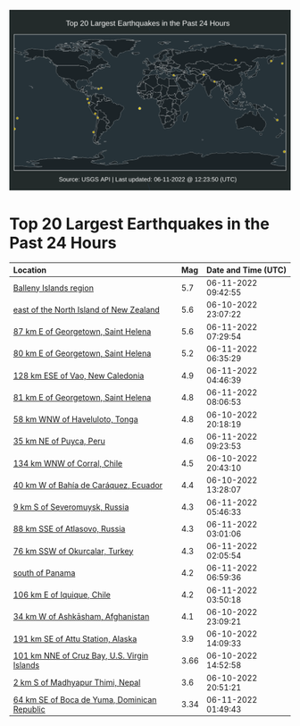![Map](./map.png)

# Top 20 Largest Earthquakes in the Past 24 Hours

| Location | Mag | Date and Time (UTC) |
|:---|:---|:---|
| [Balleny Islands region](https://earthquake.usgs.gov/earthquakes/eventpage/us7000hgq1) | 5.7 | 06-11-2022 09:42:55 |
| [east of the North Island of New Zealand](https://earthquake.usgs.gov/earthquakes/eventpage/us7000hgm3) | 5.6 | 06-10-2022 23:07:22 |
| [87 km E of Georgetown, Saint Helena](https://earthquake.usgs.gov/earthquakes/eventpage/us7000hgp6) | 5.6 | 06-11-2022 07:29:54 |
| [80 km E of Georgetown, Saint Helena](https://earthquake.usgs.gov/earthquakes/eventpage/us7000hgp0) | 5.2 | 06-11-2022 06:35:29 |
| [128 km ESE of Vao, New Caledonia](https://earthquake.usgs.gov/earthquakes/eventpage/us7000hgnn) | 4.9 | 06-11-2022 04:46:39 |
| [81 km E of Georgetown, Saint Helena](https://earthquake.usgs.gov/earthquakes/eventpage/us7000hgpe) | 4.8 | 06-11-2022 08:06:53 |
| [58 km WNW of Haveluloto, Tonga](https://earthquake.usgs.gov/earthquakes/eventpage/us7000hglc) | 4.8 | 06-10-2022 20:18:19 |
| [35 km NE of Puyca, Peru](https://earthquake.usgs.gov/earthquakes/eventpage/us7000hgpu) | 4.6 | 06-11-2022 09:23:53 |
| [134 km WNW of Corral, Chile](https://earthquake.usgs.gov/earthquakes/eventpage/us7000hgli) | 4.5 | 06-10-2022 20:43:10 |
| [40 km W of Bahía de Caráquez, Ecuador](https://earthquake.usgs.gov/earthquakes/eventpage/us7000hgha) | 4.4 | 06-10-2022 13:28:07 |
| [9 km S of Severomuysk, Russia](https://earthquake.usgs.gov/earthquakes/eventpage/us7000hgnz) | 4.3 | 06-11-2022 05:46:33 |
| [88 km SSE of Atlasovo, Russia](https://earthquake.usgs.gov/earthquakes/eventpage/us7000hgn8) | 4.3 | 06-11-2022 03:01:06 |
| [76 km SSW of Okurcalar, Turkey](https://earthquake.usgs.gov/earthquakes/eventpage/us7000hgmy) | 4.3 | 06-11-2022 02:05:54 |
| [south of Panama](https://earthquake.usgs.gov/earthquakes/eventpage/us7000hgp2) | 4.2 | 06-11-2022 06:59:36 |
| [106 km E of Iquique, Chile](https://earthquake.usgs.gov/earthquakes/eventpage/us7000hgne) | 4.2 | 06-11-2022 03:50:18 |
| [34 km W of Ashkāsham, Afghanistan](https://earthquake.usgs.gov/earthquakes/eventpage/us7000hgm6) | 4.1 | 06-10-2022 23:09:21 |
| [191 km SE of Attu Station, Alaska](https://earthquake.usgs.gov/earthquakes/eventpage/us7000hgj4) | 3.9 | 06-10-2022 14:09:33 |
| [101 km NNE of Cruz Bay, U.S. Virgin Islands](https://earthquake.usgs.gov/earthquakes/eventpage/pr2022161000) | 3.66 | 06-10-2022 14:52:58 |
| [2 km S of Madhyapur Thimi, Nepal](https://earthquake.usgs.gov/earthquakes/eventpage/us7000hgnj) | 3.6 | 06-10-2022 20:51:21 |
| [64 km SE of Boca de Yuma, Dominican Republic](https://earthquake.usgs.gov/earthquakes/eventpage/pr71353448) | 3.34 | 06-11-2022 01:49:43 |
